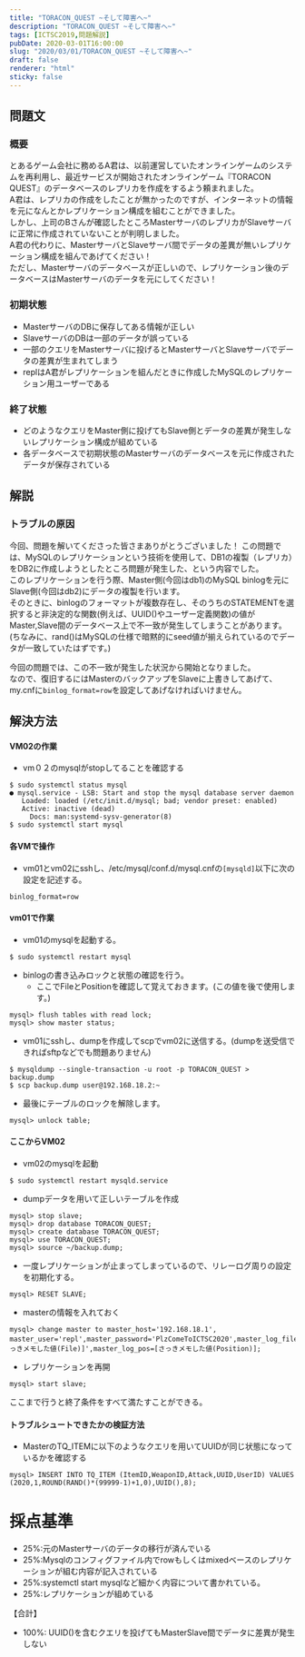 ```yaml
---
title: "TORACON_QUEST ~そして障害へ~"
description: "TORACON_QUEST ~そして障害へ~"
tags: [ICTSC2019,問題解説]
pubDate: 2020-03-01T16:00:00
slug: "2020/03/01/TORACON_QUEST ~そして障害へ~"
draft: false
renderer: "html"
sticky: false
---
```



<h2 id="%E5%95%8F%E9%A1%8C%E6%96%87">問題文&nbsp;<a href="https://wiki.icttoracon.net/ictsc2019/problems/otsuka:replication/blog/#%E5%95%8F%E9%A1%8C%E6%96%87"></a>&nbsp;</h2>



<h3 id="%E6%A6%82%E8%A6%81">概要&nbsp;<a href="https://wiki.icttoracon.net/ictsc2019/problems/otsuka:replication/blog/#%E6%A6%82%E8%A6%81"></a>&nbsp;</h3>



<p>とあるゲーム会社に務めるA君は、以前運営していたオンラインゲームのシステムを再利用し、最近サービスが開始されたオンラインゲーム『TORACON QUEST』のデータベースのレプリカを作成をするよう頼まれました。<br>A君は、レプリカの作成をしたことが無かったのですが、インターネットの情報を元になんとかレプリケーション構成を組むことができました。<br>しかし、上司のBさんが確認したところMasterサーバのレプリカがSlaveサーバに正常に作成されていないことが判明しました。<br>A君の代わりに、MasterサーバとSlaveサーバ間でデータの差異が無いレプリケーション構成を組んであげてください！<br>ただし、Masterサーバのデータベースが正しいので、レプリケーション後のデータベースはMasterサーバのデータを元にしてください！</p>



<h3 id="%E5%88%9D%E6%9C%9F%E7%8A%B6%E6%85%8B">初期状態&nbsp;<a href="https://wiki.icttoracon.net/ictsc2019/problems/otsuka:replication/blog/#%E5%88%9D%E6%9C%9F%E7%8A%B6%E6%85%8B"></a>&nbsp;</h3>



<ul><li>MasterサーバのDBに保存してある情報が正しい</li><li>SlaveサーバのDBは一部のデータが誤っている</li><li>一部のクエリをMasterサーバに投げるとMasterサーバとSlaveサーバでデータの差異が生まれてしまう</li><li>replはA君がレプリケーションを組んだときに作成したMySQLのレプリケーション用ユーザーである</li></ul>



<h3 id="%E7%B5%82%E4%BA%86%E7%8A%B6%E6%85%8B">終了状態&nbsp;<a href="https://wiki.icttoracon.net/ictsc2019/problems/otsuka:replication/blog/#%E7%B5%82%E4%BA%86%E7%8A%B6%E6%85%8B"></a>&nbsp;</h3>



<ul><li>どのようなクエリをMaster側に投げてもSlave側とデータの差異が発生しないレプリケーション構成が組めている</li><li>各データベースで初期状態のMasterサーバのデータベースを元に作成されたデータが保存されている</li></ul>



<h2 id="%E8%A7%A3%E8%AA%AC">解説&nbsp;<a href="https://wiki.icttoracon.net/ictsc2019/problems/otsuka:replication/blog/#%E8%A7%A3%E8%AA%AC"></a>&nbsp;</h2>



<h3 id="%E3%83%88%E3%83%A9%E3%83%96%E3%83%AB%E3%81%AE%E5%8E%9F%E5%9B%A0">トラブルの原因&nbsp;<a href="https://wiki.icttoracon.net/ictsc2019/problems/otsuka:replication/blog/#%E3%83%88%E3%83%A9%E3%83%96%E3%83%AB%E3%81%AE%E5%8E%9F%E5%9B%A0"></a>&nbsp;</h3>



<p>今回、問題を解いてくださった皆さまありがとうございました！ この問題では、MySQLのレプリケーションという技術を使用して、DB1の複製（レプリカ）をDB2に作成しようとしたところ問題が発生した、という内容でした。<br>このレプリケーションを行う際、Master側(今回はdb1)のMySQL binlogを元にSlave側(今回はdb2)にデータの複製を行います。<br>そのときに、binlogのフォーマットが複数存在し、そのうちのSTATEMENTを選択すると非決定的な関数(例えば、UUID()やユーザー定義関数)の値がMaster,Slave間のデータベース上で不一致が発生してしまうことがあります。(ちなみに、rand()はMySQLの仕様で暗黙的にseed値が揃えられているのでデータが一致していたはずです。)</p>



<p>今回の問題では、この不一致が発生した状況から開始となりました。<br>なので、復旧するにはMasterのバックアップをSlaveに上書きしてあげて、my.cnfに<code>binlog_format=row</code>を設定してあげなければいけません。</p>



<h2 id="%E8%A7%A3%E6%B1%BA%E6%96%B9%E6%B3%95">解決方法&nbsp;<a href="https://wiki.icttoracon.net/ictsc2019/problems/otsuka:replication/blog/#%E8%A7%A3%E6%B1%BA%E6%96%B9%E6%B3%95"></a>&nbsp;</h2>



<h4 id="VM02%E3%81%AE%E4%BD%9C%E6%A5%AD">VM02の作業&nbsp;<a href="https://wiki.icttoracon.net/ictsc2019/problems/otsuka:replication/blog/#VM02%E3%81%AE%E4%BD%9C%E6%A5%AD"></a>&nbsp;</h4>



<ul><li>vm０２のmysqlがstopしてることを確認する</li></ul>


<div class="wp-block-syntaxhighlighter-code "><pre><code>$ sudo systemctl status mysql
● mysql.service - LSB: Start and stop the mysql database server daemon
   Loaded: loaded (/etc/init.d/mysql; bad; vendor preset: enabled)
   Active: inactive (dead)
     Docs: man:systemd-sysv-generator(8)
$ sudo systemctl start mysql
</code></pre></div>


<h4 id="%E5%90%84VM%E3%81%A7%E6%93%8D%E4%BD%9C">各VMで操作&nbsp;<a href="https://wiki.icttoracon.net/ictsc2019/problems/otsuka:replication/blog/#%E5%90%84VM%E3%81%A7%E6%93%8D%E4%BD%9C"></a>&nbsp;</h4>



<ul><li>vm01とvm02にsshし、/etc/mysql/conf.d/mysql.cnfの<code>[mysqld]</code>以下に次の設定を記述する。</li></ul>


<div class="wp-block-syntaxhighlighter-code "><pre><code>binlog_format=row
</code></pre></div>


<h4 id="vm01%E3%81%A7%E4%BD%9C%E6%A5%AD">vm01で作業&nbsp;<a href="https://wiki.icttoracon.net/ictsc2019/problems/otsuka:replication/blog/#vm01%E3%81%A7%E4%BD%9C%E6%A5%AD"></a>&nbsp;</h4>



<ul><li>vm01のmysqlを起動する。</li></ul>


<div class="wp-block-syntaxhighlighter-code "><pre><code>$ sudo systemctl restart mysql
</code></pre></div>


<ul><li>binlogの書き込みロックと状態の確認を行う。<ul><li>ここでFileとPositionを確認して覚えておきます。(この値を後で使用します。)</li></ul></li></ul>


<div class="wp-block-syntaxhighlighter-code "><pre><code>mysql&gt; flush tables with read lock;
mysql&gt; show master status;
</code></pre></div>


<ul><li>vm01にsshし、dumpを作成してscpでvm02に送信する。(dumpを送受信できればsftpなどでも問題ありません)</li></ul>


<div class="wp-block-syntaxhighlighter-code "><pre><code>$ mysqldump --single-transaction -u root -p TORACON_QUEST &gt; backup.dump
$ scp backup.dump user@192.168.18.2:~
</code></pre></div>


<ul><li>最後にテーブルのロックを解除します。</li></ul>


<div class="wp-block-syntaxhighlighter-code "><pre><code>mysql&gt; unlock table;
</code></pre></div>


<h4 id="%E3%81%93%E3%81%93%E3%81%8B%E3%82%89VM02">ここからVM02&nbsp;<a href="https://wiki.icttoracon.net/ictsc2019/problems/otsuka:replication/blog/#%E3%81%93%E3%81%93%E3%81%8B%E3%82%89VM02"></a>&nbsp;</h4>



<ul><li>vm02のmysqlを起動</li></ul>


<div class="wp-block-syntaxhighlighter-code "><pre><code>$ sudo systemctl restart mysqld.service
</code></pre></div>


<ul><li>dumpデータを用いて正しいテーブルを作成</li></ul>


<div class="wp-block-syntaxhighlighter-code "><pre><code>mysql&gt; stop slave;
mysql&gt; drop database TORACON_QUEST;
mysql&gt; create database TORACON_QUEST;
mysql&gt; use TORACON_QUEST;
mysql&gt; source ~/backup.dump;
</code></pre></div>


<ul><li>一度レプリケーションが止まってしまっているので、リレーログ周りの設定を初期化する。</li></ul>


<div class="wp-block-syntaxhighlighter-code "><pre><code>mysql&gt; RESET SLAVE;
</code></pre></div>


<ul><li>masterの情報を入れておく</li></ul>


<div class="wp-block-syntaxhighlighter-code "><pre><code>mysql&gt; change master to master_host='192.168.18.1', master_user='repl',master_password='PlzComeToICTSC2020',master_log_file='&#91;さっきメモした値(File)]',master_log_pos=&#91;さっきメモした値(Position)];
</code></pre></div>


<ul><li>レプリケーションを再開</li></ul>


<div class="wp-block-syntaxhighlighter-code "><pre><code>mysql&gt; start slave;
</code></pre></div>


<p>ここまで行うと終了条件をすべて満たすことができる。</p>



<h4 id="%E3%83%88%E3%83%A9%E3%83%96%E3%83%AB%E3%82%B7%E3%83%A5%E3%83%BC%E3%83%88%E3%81%A7%E3%81%8D%E3%81%9F%E3%81%8B%E3%81%AE%E6%A4%9C%E8%A8%BC%E6%96%B9%E6%B3%95">トラブルシュートできたかの検証方法&nbsp;<a href="https://wiki.icttoracon.net/ictsc2019/problems/otsuka:replication/blog/#%E3%83%88%E3%83%A9%E3%83%96%E3%83%AB%E3%82%B7%E3%83%A5%E3%83%BC%E3%83%88%E3%81%A7%E3%81%8D%E3%81%9F%E3%81%8B%E3%81%AE%E6%A4%9C%E8%A8%BC%E6%96%B9%E6%B3%95"></a>&nbsp;</h4>



<ul><li>MasterのTQ_ITEMに以下のようなクエリを用いてUUIDが同じ状態になっているかを確認する</li></ul>


<div class="wp-block-syntaxhighlighter-code "><pre><code>mysql&gt; INSERT INTO TQ_ITEM (ItemID,WeaponID,Attack,UUID,UserID) VALUES (2020,1,ROUND(RAND()*(99999-1)+1,0),UUID(),8);
</code></pre></div>


<h1 id="%E6%8E%A1%E7%82%B9%E5%9F%BA%E6%BA%96">採点基準&nbsp;<a href="https://wiki.icttoracon.net/ictsc2019/problems/otsuka:replication/blog/#%E6%8E%A1%E7%82%B9%E5%9F%BA%E6%BA%96"></a>&nbsp;</h1>



<ul><li>25%:元のMasterサーバのデータの移行が済んでいる</li><li>25%:Mysqlのコンフィグファイル内でrowもしくはmixedベースのレプリケーションが組む内容が記入されている</li><li>25%:systemctl start mysqlなど細かく内容について書かれている。</li><li>25%:レプリケーションが組めている</li></ul>



<p>【合計】</p>



<ul><li>100%: UUID()を含むクエリを投げてもMasterSlave間でデータに差異が発生しない</li></ul>
